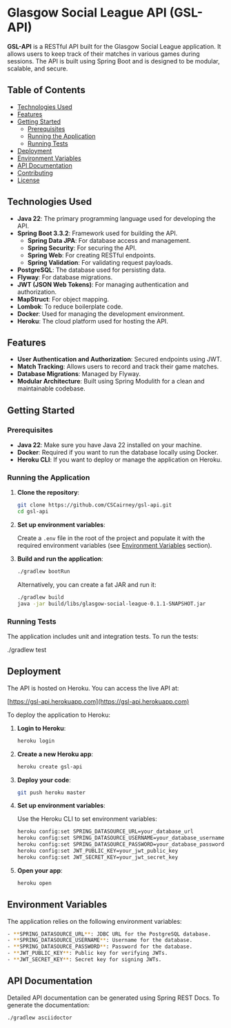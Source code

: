 # Glasgow Social League API (GSL-API)

**GSL-API** is a RESTful API built for the Glasgow Social League application. It allows users to keep track of their matches in various games during sessions. The API is built using Spring Boot and is designed to be modular, scalable, and secure.

## Table of Contents

- [Technologies Used](#technologies-used)
- [Features](#features)
- [Getting Started](#getting-started)
    - [Prerequisites](#prerequisites)
    - [Running the Application](#running-the-application)
    - [Running Tests](#running-tests)
- [Deployment](#deployment)
- [Environment Variables](#environment-variables)
- [API Documentation](#api-documentation)
- [Contributing](#contributing)
- [License](#license)

## Technologies Used

- **Java 22**: The primary programming language used for developing the API.
- **Spring Boot 3.3.2**: Framework used for building the API.
    - **Spring Data JPA**: For database access and management.
    - **Spring Security**: For securing the API.
    - **Spring Web**: For creating RESTful endpoints.
    - **Spring Validation**: For validating request payloads.
- **PostgreSQL**: The database used for persisting data.
- **Flyway**: For database migrations.
- **JWT (JSON Web Tokens)**: For managing authentication and authorization.
- **MapStruct**: For object mapping.
- **Lombok**: To reduce boilerplate code.
- **Docker**: Used for managing the development environment.
- **Heroku**: The cloud platform used for hosting the API.

## Features

- **User Authentication and Authorization**: Secured endpoints using JWT.
- **Match Tracking**: Allows users to record and track their game matches.
- **Database Migrations**: Managed by Flyway.
- **Modular Architecture**: Built using Spring Modulith for a clean and maintainable codebase.

## Getting Started

### Prerequisites

- **Java 22**: Make sure you have Java 22 installed on your machine.
- **Docker**: Required if you want to run the database locally using Docker.
- **Heroku CLI**: If you want to deploy or manage the application on Heroku.

### Running the Application

1. **Clone the repository**:

    ```bash
    git clone https://github.com/CSCairney/gsl-api.git
    cd gsl-api
    ```

2. **Set up environment variables**:

   Create a `.env` file in the root of the project and populate it with the required environment variables (see [Environment Variables](#environment-variables) section).

3. **Build and run the application**:

    ```bash
    ./gradlew bootRun
    ```

   Alternatively, you can create a fat JAR and run it:

    ```bash
    ./gradlew build
    java -jar build/libs/glasgow-social-league-0.1.1-SNAPSHOT.jar
    ```

### Running Tests

The application includes unit and integration tests. To run the tests:


./gradlew test

## Deployment

The API is hosted on Heroku. You can access the live API at:

[https://gsl-api.herokuapp.com](https://gsl-api.herokuapp.com)

To deploy the application to Heroku:

1. **Login to Heroku**:

    ```bash
    heroku login
    ```

2. **Create a new Heroku app**:

    ```bash
    heroku create gsl-api
    ```

3. **Deploy your code**:

    ```bash
    git push heroku master
    ```

4. **Set up environment variables**:

    Use the Heroku CLI to set environment variables:

    ```bash
    heroku config:set SPRING_DATASOURCE_URL=your_database_url
    heroku config:set SPRING_DATASOURCE_USERNAME=your_database_username
    heroku config:set SPRING_DATASOURCE_PASSWORD=your_database_password
    heroku config:set JWT_PUBLIC_KEY=your_jwt_public_key
    heroku config:set JWT_SECRET_KEY=your_jwt_secret_key
    ```

5. **Open your app**:

    ```bash
    heroku open
    ```

## Environment Variables

The application relies on the following environment variables:

```bash
- **SPRING_DATASOURCE_URL**: JDBC URL for the PostgreSQL database.
- **SPRING_DATASOURCE_USERNAME**: Username for the database.
- **SPRING_DATASOURCE_PASSWORD**: Password for the database.
- **JWT_PUBLIC_KEY**: Public key for verifying JWTs.
- **JWT_SECRET_KEY**: Secret key for signing JWTs.
```

## API Documentation

Detailed API documentation can be generated using Spring REST Docs. To generate the documentation:

```bash
./gradlew asciidoctor
